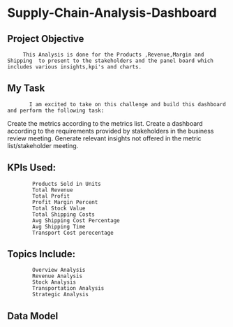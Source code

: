 # Supply-Chain-Analysis-Dashboard
## Project Objective
         This Analysis is done for the Products ,Revenue,Margin and Shipping  to present to the stakeholders and the panel board which includes various insights,kpi's and charts.
## My Task
           I am excited to take on this challenge and build this dashboard and perform the following task:

   Create the metrics according to the metrics list.
   Create a dashboard according to the requirements provided by stakeholders in the business review meeting.
   Generate relevant insights not offered in the metric list/stakeholder meeting.
## KPIs Used:
            Products Sold in Units
            Total Revenue
            Total Profit
            Profit Margin Percent 
            Total Stock Value 
            Total Shipping Costs 
            Avg Shipping Cost Percentage
            Avg Shipping Time
            Transport Cost perecentage
## Topics Include:
            Overview Analysis
            Revenue Analysis
            Stock Analysis
            Transportation Analysis
            Strategic Analysis
## Data Model
